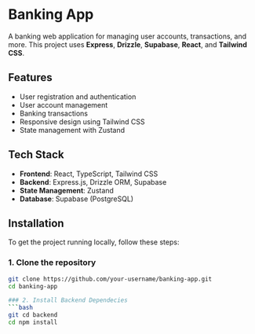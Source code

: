 # Banking App

A banking web application for managing user accounts, transactions, and more. This project uses **Express**, **Drizzle**, **Supabase**, **React**, and **Tailwind CSS**.

## Features

- User registration and authentication
- User account management
- Banking transactions
- Responsive design using Tailwind CSS
- State management with Zustand

## Tech Stack

- **Frontend**: React, TypeScript, Tailwind CSS
- **Backend**: Express.js, Drizzle ORM, Supabase
- **State Management**: Zustand
- **Database**: Supabase (PostgreSQL)

## Installation

To get the project running locally, follow these steps:

### 1. Clone the repository
```bash
git clone https://github.com/your-username/banking-app.git
cd banking-app

### 2. Install Backend Dependecies
```bash
git cd backend
cd npm install

